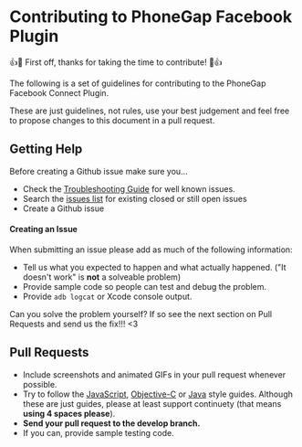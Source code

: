 # Contributing to PhoneGap Facebook Plugin

:+1::tada: First off, thanks for taking the time to contribute! :tada::+1:

The following is a set of guidelines for contributing to the PhoneGap Facebook Connect Plugin.

These are just guidelines, not rules, use your best judgement and feel free to propose changes to this document in a pull request.

## Getting Help

Before creating a Github issue make sure you...

- Check the [Troubleshooting Guide](TROUBLESHOOTING.md) for well known issues.
- Search the [issues list](https://github.com/Wizcorp/phonegap-facebook-plugin/issues) for existing closed or still open issues
- Create a Github issue

#### Creating an Issue

When submitting an issue please add as much of the following information:

- Tell us what you expected to happen and what actually happened. ("It doesn't work" is **not** a solveable problem)
- Provide sample code so people can test and debug the problem.
- Provide `adb logcat` or Xcode console output.

Can you solve the problem yourself? If so see the next section on Pull Requests and send us the fix!!! <3

## Pull Requests

- Include screenshots and animated GIFs in your pull request whenever possible.
- Try to follow the [JavaScript](https://github.com/Wizcorp/javascript-styleguide/blob/master/README.md), [Objective-C](http://google-styleguide.googlecode.com/svn/trunk/objcguide.xml) or [Java](https://google-styleguide.googlecode.com/svn/trunk/javaguide.html) style guides. Although these are just guides, please at least support continuety (that means **using 4 spaces please**).
- **Send your pull request to the develop branch.**
- If you can, provide sample testing code.